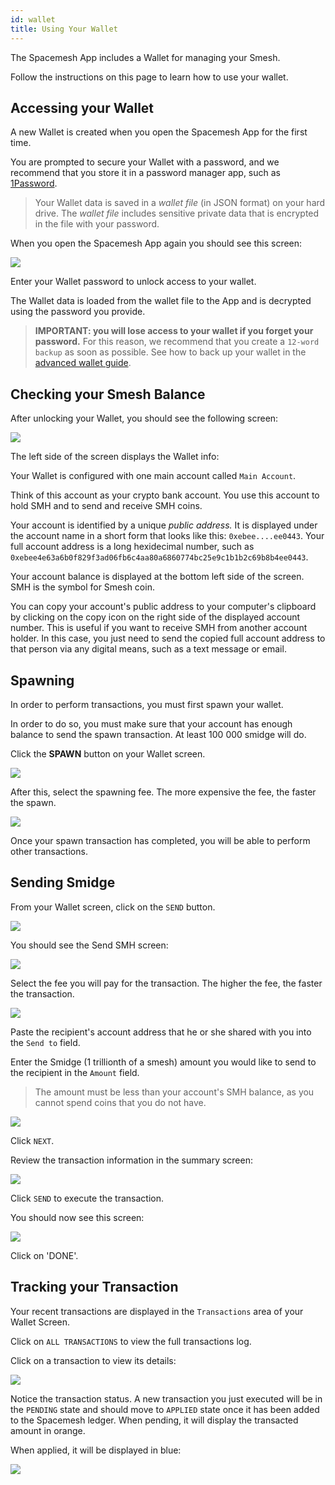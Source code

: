 ```yaml
---
id: wallet
title: Using Your Wallet
---
```


The Spacemesh App includes a Wallet for managing your Smesh.

Follow the instructions on this page to learn how to use your wallet.

## Accessing your Wallet

A new Wallet is created when you open the Spacemesh App for the first time.

You are prompted to secure your Wallet with a password, and we recommend that you store it in a password manager app, such as [1Password](https://1password.com).

> Your Wallet data is saved in a _wallet file_ (in JSON format) on your hard drive. The _wallet file_ includes sensitive private data that is encrypted in the file with your password.

When you open the Spacemesh App again you should see this screen:

![](./../../../static/img/smapp/restore1.png)

Enter your Wallet password to unlock access to your wallet.

The Wallet data is loaded from the wallet file to the App and is decrypted using the password you provide.

> **IMPORTANT: you will lose access to your wallet if you forget your password.** For this reason, we recommend that you create a `12-word backup` as soon as possible. See how to back up your wallet in the [advanced wallet guide](advanced_wallet.md).


## Checking your Smesh Balance

After unlocking your Wallet, you should see the following screen:

![](./../../../static/img/smapp/spawn1.png)

The left side of the screen displays the Wallet info:

Your Wallet is configured with one main account called `Main Account`.

Think of this account as your crypto bank account. You use this account to hold SMH and to send and receive SMH coins.

Your account is identified by a unique _public address._ It is displayed under the account name in a short form that looks like this: `0xebee....ee0443`. Your full account address is a long hexidecimal number, such as `0xebee4e63a6b0f829f3ad06fb6c4aa80a6860774bc25e9c1b1b2c69b8b4ee0443`.

Your account balance is displayed at the bottom left side of the screen. SMH is the symbol for Smesh coin.

You can copy your account's public address to your computer's clipboard by clicking on the copy icon on the right side of the displayed  account number. This is useful if you want to receive SMH from another account holder. In this case, you just need to send the copied full account address to that person via any digital means, such as a text message or email.

## Spawning

In order to perform transactions, you must first spawn your wallet.

In order to do so, you must make sure that your account has enough balance to send the spawn transaction. At least 100 000 smidge will do.

Click the **SPAWN** button on your Wallet screen.

![](./../../../static/img/smapp/spawn1.png)

After this, select the spawning fee. The more expensive the fee, the faster the spawn.

![](./../../../static/img/smapp/spawn2.png)

Once your spawn transaction has completed, you will be able to perform other transactions.


## Sending Smidge

From your Wallet screen, click on the `SEND` button.

![](./../../../static/img/smapp/send1.png)

You should see the Send SMH screen:

![](./../../../static/img/smapp/send2.png)

Select the fee you will pay for the transaction. The higher the fee, the faster the transaction.

![](./../../../static/img/smapp/send3.png)

Paste the recipient's account address that he or she shared with you into the `Send to` field.

Enter the Smidge (1 trillionth of a smesh) amount you would like to send to the recipient in the `Amount` field.


> The amount must be less than your account's SMH balance, as you cannot spend coins that you do not have.

![](./../../../static/img/smapp/send4.png)

Click `NEXT`.

Review the transaction information in the summary screen:

![](./../../../static/img/smapp/send5.png)

Click `SEND` to execute the transaction.

You should now see this screen:

![](./../../../static/img/smapp/send6.png)

Click on 'DONE'.

## Tracking your Transaction

Your recent transactions are displayed in the `Transactions` area of your Wallet Screen.

Click on `ALL TRANSACTIONS` to view the full transactions log.

Click on a transaction to view its details:

![](./../../../static/img/smapp/send7.png)

Notice the transaction status. A new transaction you just executed will be in the `PENDING` state and should move to `APPLIED` state once it has been added to the Spacemesh ledger. When pending, it will display the transacted amount in orange.

When applied, it will be displayed in blue:

![](./../../../static/img/smapp/send8.png)

